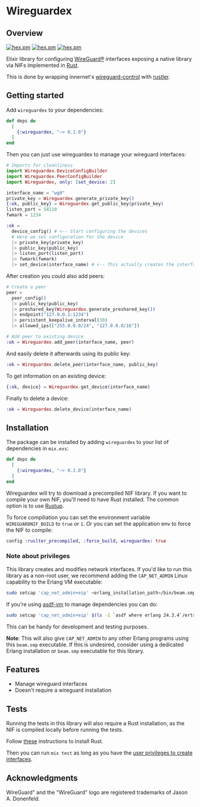 # Wireguardex

## Overview

[![hex.pm](https://img.shields.io/hexpm/v/wireguardex.svg)](https://hex.pm/packages/wireguardex)
[![hex.pm](https://img.shields.io/hexpm/dt/wireguardex.svg)](https://hex.pm/packages/wireguardex)
[![hex.pm](https://img.shields.io/hexpm/l/wireguardex.svg)](https://hex.pm/packages/wireguardex)

Elixir library for configuring [WireGuard®](https://www.wireguard.com/) interfaces exposing a native library via NIFs implemented in [Rust](https://rust-lang.org).

This is done by wrapping innernet's [wireguard-control](https://github.com/tonarino/innernet/tree/main/wireguard-control) with [rustler](https://crates.io/crates/rustler).

## Getting started

Add `wireguardex` to your dependencies:

```elixir
def deps do
  [
    {:wireguardex, "~> 0.2.0"}
  ]
end
```

Then you can just use wireguardex to manage your wireguard interfaces:

```elixir
# Imports for cleanliness
import Wireguardex.DeviceConfigBuilder
import Wireguardex.PeerConfigBuilder
import Wireguardex, only: [set_device: 2]

interface_name = "wg0"
private_key = Wireguardex.generate_private_key()
{:ok, public_key} = Wireguardex.get_public_key(private_key)
listen_port = 58210
fwmark = 1234

:ok =
  device_config() # <-- Start configuring the devices
  # Here we set configuration for the device
  |> private_key(private_key)
  |> public_key(public_key)
  |> listen_port(listen_port)
  |> fwmark(fwmark)
  |> set_device(interface_name) # <-- This actually creates the interface
```

After creation you could also add peers:

```elixir
# Create a peer
peer =
  peer_config()
  |> public_key(public_key)
  |> preshared_key(Wireguardex.generate_preshared_key())
  |> endpoint("127.0.0.1:1234")
  |> persistent_keepalive_interval(30)
  |> allowed_ips(["255.0.0.0/24", "127.0.0.0/16"])

# Add peer to existing device
:ok = Wireguardex.add_peer(interface_name, peer)
```

And easily delete it afterwards using its public key:

```elixir
:ok = Wireguardex.delete_peer(interface_name, public_key)
```

To get information on an existing device:

```elixir
{:ok, device} = Wireguardex.get_device(interface_name)
```

Finally to delete a device:

```elixir
:ok = Wireguardex.delete_device(interface_name)
```

## Installation

The package can be installed by adding `wireguardex` to your list of dependencies
in `mix.exs`:

```elixir
def deps do
  [
    {:wireguardex, "~> 0.2.0"}
  ]
end
```

Wireguardex will try to download a precompiled NIF library. If you want to compile
your own NIF, you'll need to have Rust installed. The common option is to use
[Rustup](https://rustup.rs/).

To force compiliation you can set the environment variable `WIREGUARDNIF_BUILD`
to `true` or `1`. Or you can set the application env to force the NIF to compile:

```elixir
config :ruslter_precompiled, :force_build, wireguardex: true
```

### Note about privileges

This library creates and modifies network interfaces. If you'd like to run this library as a non-root user, we recommend adding the `CAP_NET_ADMIN` Linux capability to the Erlang VM executable:

```sh
sudo setcap 'cap_net_admin+eip' <erlang_installation_path>/bin/beam.smp
```

If you're using [asdf-vm](https://asdf-vm.com/) to manage dependencies you can do:

```sh
sudo setcap 'cap_net_admin+eip' $(ls -1 `asdf where erlang 24.3.4`/erts-*/bin/beam.smp)
```

This can be handy for development and testing purposes.

**Note**: This will also give `CAP_NET_ADMIN` to any other Erlang programs using this `beam.smp` executable. If this is undesired, consider using a dedicated Erlang installation or `beam.smp` executable for this library.

## Features

* Manage wireguard interfaces
* Doesn't require a wireguard installation

## Tests

Running the tests in this library will also require a Rust installation, as the NIF is compiled
locally before running the tests.

Follow [these](https://www.rust-lang.org/learn/get-started) instructions to install Rust.

Then you can run `mix test` as long as you have the [user privileges to create interfaces](#note-about-privileges).

## Acknowledgments

WireGuard" and the "WireGuard" logo are registered trademarks of Jason A. Donenfeld.
